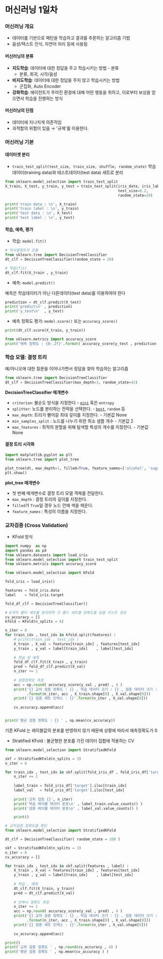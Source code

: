# 머신러닝 1일차

### 머신러닝 개요

- 데이터를 기반으로 패턴을 학습하고 결과를 추론하는 알고리즘 기법
- 음성/텍스트 인식, 자연어 처리 등에 사용됨

#### 머신러닝의 분류

- **지도학습**: 데이터에 대한 정답을 주고 학습시키는 방법 - 분류
  - 분류, 회귀, 시각/음성 
- **비지도학습**: 데이터에 대한 정답을 주지 않고 학습시키는 방법
  - 군집화, Auto Encoder
- **강화학습**: 에이전트가 주어진 환경에 대해 어떤 행동을 취하고, 이로부터 보상을 얻으면서 학습을 진행하는 방식

#### 머신러닝의 단점

- 데이터에 지나치게 의존적임
- 과적합의 위험이 있음 → '규제'를 이용한다.

### 머신러닝 기본

#### 데이터셋 분리

- `train_test_split(test_size, train_size, shuffle, random_state)`
  학습데이터(training data)와 테스트데이터(test data) 세트로 분리

```python
from sklearn.model_selection import train_test_split
X_train, X_test, y_train, y_test = train_test_split(iris_data, iris_label,
                                                    test_size=0.2,
                                                    random_state=20)

print('train data : \n', X_train)
print('train label : \n', y_train)
print('test data : \n', X_test)
print('test label : \n', y_test)
```

#### 학습, 예측, 평가

- 학습: `model.fit()`

```python
# 의사결정트리 모듈
from sklearn.tree import DecisionTreeClassifier
dt_clf = DecisionTreeClassifier(random_state = 20)

# 학습(fit)
dt_clf.fit(X_train , y_train) 
```

- 예측: `model.predict()`

예측은 학습데이터가 아닌 다른데이터(test data)를 이용하여야 한다

```python
prediction = dt_clf.predict(X_test)
print('predict\n' , prediction)
print('y_test\n'  , y_test)
```

- 예측 정확도 평가: `model.score()` 또는 `accuracy_score()`

```python
print(dt_clf.score(X_train, y_train))
```

```python
from sklearn.metrics import accuracy_score
print('예측 정확도 : {0:.2f}'.format( accuracy_score(y_test , prediction )))
```

### 학습 모델: 결정 트리

예/아니오에 대한 질문을 이어나가면서 정답을 찾아 학습하는 알고리즘

```python
from sklearn.tree import DecisionTreeClassifier
dt_clf = DecisionTreeClassifier(max_depth=3, random_state=42)
```

**DecisionTreeClassifier 매개변수**

- `criterion`: 불순도 방식을 지정한다 - <u>`gini`</u> 혹은 `entropy`
- `splitter`: 노드를 분리하는 전략을 선택한다. - <u>`best`</u>, `random` 등
- `max_depth`: 트리가 뻗어갈 최대 깊이를 지정한다. - 기본값 None
- `min_samples_split` : 노드를 나누기 위한 최소 샘플 개수 - 기본값 2
- `max_features` : 최적의 분할을 위해 탐색할 특성의 개수를 지정한다. - 기본값 None

#### 결정 트리 시각화

```python
import matplotlib.pyplot as plt
from sklearn.tree import plot_tree

plot_tree(dt, max_depth=1, filled=True, feature_names=['alcohol', 'sugar', 'pH'])
plt.show()
```

**plot_tree 매개변수**

- 첫 번째 매개변수로 결정 트리 모델 객체를 전달한다.
- `max_depth` : 결정 트리의 깊이를 지정한다.
- `filled`가 `True`일 경우 노드 안에 색을 채운다.
- `feature_names` : 특성의 이름을 지정한다.

### 교차검증 (Cross Validation)

- KFold 방식

```python
import numpy  as np
import pandas as pd
from sklearn.datasets import load_iris
from sklearn.model_selection import train_test_split
from sklearn.metrics import accuracy_score

from sklearn.model_selection import KFold

fold_iris = load_iris()

features = fold_iris.data
label    = fold_iris.target

fold_df_clf = DecisionTreeClassifier()

# 6개의 폴터 세트를 분리하여 각 폴드 세트별 정확도를 담을 리스트 생성
cv_accuracy = []
kfold = KFold(n_splits = 6)

n_iter = 0 
for train_idx , test_idx in kfold.split(features) :
    # print(train_idx , test_idx )
    X_train , X_val = features[train_idx] , features[test_idx]
    y_train , y_val = label[train_idx]    , label[test_idx]
    
    # 학습 및 예측
    fold_df_clf.fit(X_train , y_train)
    pred = fold_df_clf.predict(X_val)
    n_iter += 1 
    
    # 검증정확도 측정
    acc = np.round( accuracy_score(y_val , pred) , 4 )
    print('{} 교차 검증 정확도 : {} , 학습 데이터 크기 : {} , 검증 데이터 크기 : {}'
          .format(n_iter, acc , X_train.shape[0] , X_val.shape[0]))
    print('{} 검증 세트 인덱스 : {}'.format(n_iter , X_val.shape[0]))
    
    cv_accuracy.append(acc)


print('평균 검증 정확도 : {} ' , np.mean(cv_accuracy)) 
```

기존 KFold 는 레이블값의 분포를 반영하지 않기 때문에 상황에 따라서 예측정확도가 0

- Stratified KFold : 불균형한 분포를 가진 데이터 집합에 적용하는 CV

```python
from sklearn.model_selection import StratifiedKFold

skf = StratifiedKFold(n_splits = 3)
n_iter = 0 

for train_idx , test_idx in skf.split(fold_iris_df , fold_iris_df['target']) :
    n_iter += 1 
    
    label_train = fold_iris_df['target'].iloc[train_idx]
    label_val   = fold_iris_df['target'].iloc[test_idx]
    
    print('교차 검증 {}', n_iter)
    print('학습 레이블 데이터 분포\n' , label_train.value_counts() )
    print('검증 레이블 데이터 분포\n' , label_val.value_counts() )

    print()
```

```python
# 교차검증 정확도를 확인
from sklearn.model_selection import StratifiedKFold

dt_clf = DecisionTreeClassifier( random_state = 100 ) 

skf = StratifiedKFold(n_splits = 3)
n_iter = 0 
cv_accuracy = []

for train_idx , test_idx in skf.split(features , label) :
    X_train , X_val = features[train_idx] , features[test_idx]
    y_train , y_val = label[train_idx]    , label[test_idx]
    
    # 학습 , 예측
    dt_clf.fit(X_train, y_train)
    pred = dt_clf.predict(X_val)
    
    # 반복시 정확도 측정
    n_iter += 1
    acc = np.round( accuracy_score(y_val , pred) , 4 )
    print('{} 교차 검증 정확도 : {} , 학습 데이터 크기 : {} , 검증 데이터 크기 : {}'
          .format(n_iter, acc , X_train.shape[0] , X_val.shape[0]))
    print('{} 검증 세트 인덱스 : {}'.format(n_iter , X_val.shape[0]))
    
    cv_accuracy.append(acc)

print()
print('교차 검증 정확도 ' , np.round(cv_accuracy , 4) )
print('평균 검증 정확도 ' , np.mean(cv_accuracy ) ) 
```

